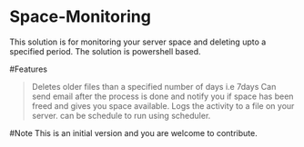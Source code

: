 # Space-Monitoring
This solution is for monitoring your server space and deleting upto a specified period.
The solution is powershell based.

#Features
>Deletes older files than a specified number of days i.e 7days
>Can send email after the process is done and notify you if space has been freed and gives you space available.
>Logs the activity to a file on your server.
>can be schedule to run using scheduler.

#Note
This is an initial version and you are welcome to contribute. 
